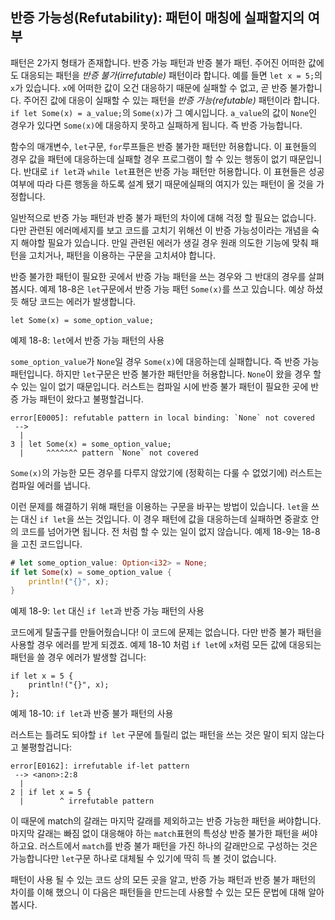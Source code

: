 ## 반증 가능성(Refutability): 패턴이 매칭에 실패할지의 여부

패턴은 2가지 형태가 존재합니다. 반증 가능 패턴과 반증 불가 패턴. 주어진 어떠한 값에도
대응되는 패턴을 *반증 불가(irrefutable)* 패턴이라 합니다.
예를 들면 `let x = 5;`의 `x`가 있습니다. `x`에 어떠한 값이 오건 대응하기 때문에
실패할 수 없고, 곧 반증 불가합니다.
주어진 값에 대응이 실패할 수 있는 패턴을 *반증 가능(refutable)* 패턴이라 합니다.
`if let Some(x) = a_value;`의 `Some(x)`가 그 예시입니다. `a_value`의 값이
`None`인 경우가 있다면 `Some(x)`에 대응하지 못하고 실패하게 됩니다. 즉 반증 가능합니다.

함수의 매개변수, `let`구문, `for`루프들은 반증 불가한 패턴만 허용합니다.
이 표현들의 경우 값을 패턴에 대응하는데 실패할 경우 프로그램이 할 수 있는 행동이
없기 때문입니다.
반대로 `if let`과 `while let`표현은 반증 가능 패턴만 허용합니다. 이 표현들은
성공 여부에 따라 다른 행동을 하도록 설계 됐기 때문에실패의 여지가 있는 패턴이 올 것을
가정합니다.

일반적으로 반증 가능 패턴과 반증 불가 패턴의 차이에 대해 걱정 할 필요는 없습니다.
다만 관련된 에러메세지를 보고 코드를 고치기 위해선 이 반증 가능성이라는 개념을
숙지 해야할 필요가 있습니다.
만일 관련된 에러가 생길 경우 원래 의도한 기능에 맞춰 패턴을 고치거나,
패턴을 이용하는 구문을 고치셔야 합니다.

반증 불가한 패턴이 필요한 곳에서 반증 가능 패턴을 쓰는 경우와
그 반대의 경우를 살펴 봅시다.
예제 18-8은 `let`구문에서 반증 가능 패턴 `Some(x)`를 쓰고 있습니다.
예상 하셨듯 해당 코드는 에러가 발생합니다.

```rust,ignore
let Some(x) = some_option_value;
```

<span class="caption">예제 18-8: `let`에서 반증 가능 패턴의 사용
</span>

`some_option_value`가 `None`일 경우 `Some(x)`에 대응하는데 실패합니다.
즉 반증 가능 패턴입니다. 하지만 `let`구문은 반증 불가한 패턴만을 허용합니다.
`None`이 왔을 경우 할 수 있는 일이 없기 때문입니다.
러스트는 컴파일 시에 반증 불가 패턴이 필요한 곳에 반증 가능 패턴이 왔다고
불평할겁니다.

```text
error[E0005]: refutable pattern in local binding: `None` not covered
 -->
  |
3 | let Some(x) = some_option_value;
  |     ^^^^^^^ pattern `None` not covered
```

`Some(x)`의 가능한 모든 경우를 다루지 않았기에 (정확히는 다룰 수 없었기에) 러스트는
컴파일 에러를 냅니다.

이런 문제를 해결하기 위해 패턴을 이용하는 구문을 바꾸는 방법이 있습니다.
`let`을 쓰는 대신 `if let`을 쓰는 것입니다.
이 경우 패턴에 값을 대응하는데 실패하면 중괄호 안의 코드를 넘어가면 됩니다.
전 처럼 할 수 있는 일이 없지 않습니다.
예제 18-9는 18-8을 고친 코드입니다.

```rust
# let some_option_value: Option<i32> = None;
if let Some(x) = some_option_value {
    println!("{}", x);
}
```

<span class="caption">예제 18-9: `let` 대신 `if let`과 반증 가능 패턴의 사용
</span>

코드에게 탈출구를 만들어줬습니다!
이 코드에 문제는 없습니다. 다만 반증 불가 패턴을 사용할 경우 에러를 받게 되겠죠.
예제 18-10 처럼 `if let`에 `x`처럼 모든 값에 대응되는 패턴을 쓸 경우 에러가
발생할 겁니다:

```rust,ignore
if let x = 5 {
    println!("{}", x);
};
```

<span class="caption">예제 18-10: `if let`과 반증 불가 패턴의 사용
</span>

러스트는 틀려도 되야할 `if let` 구문에 틀릴리 없는 패턴을 쓰는 것은 말이 되지
않는다고 불평할겁니다:

```text
error[E0162]: irrefutable if-let pattern
 --> <anon>:2:8
  |
2 | if let x = 5 {
  |        ^ irrefutable pattern
```

이 때문에 match의 갈래는 마지막 갈래를 제외하고는 반증 가능한 패턴을 써야합니다.
마지막 갈래는 빠짐 없이 대응해야 하는 `match`표현의 특성상 반증 불가한 패턴을
써야하고요.
러스트에서 `match`를 반증 불가 패턴을 가진 하나의 갈래만으로 구성하는 것은
가능합니다만 `let`구문 하나로 대체될 수 있기에 딱히 득 볼 것이 없습니다.

패턴이 사용 될 수 있는 코드 상의 모든 곳을 알고, 반증 가능 패턴과 반증 불가 패턴의
차이를 이해 했으니 이 다음은 패턴들을 만드는데 사용할 수 있는 모든 문법에 대해
알아봅시다.